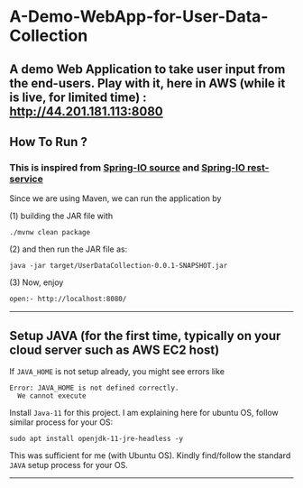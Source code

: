 [//]: # (cat v0.md v3.md v2.md v1.md > README.md)
# A-Demo-WebApp-for-User-Data-Collection

## A demo Web Application to take user input from the end-users. Play with it, here in AWS (while it is live, for limited time) : http://44.201.181.113:8080

## How To Run ?

### This is inspired from [Spring-IO source](https://spring.io/guides/gs/rest-service/#scratch) and [Spring-IO rest-service](https://start.spring.io/)

Since we are using Maven, we can run the application by

(1) building the JAR file with

```shell
./mvnw clean package
````

(2) and then run the JAR file as:

```shell
java -jar target/UserDataCollection-0.0.1-SNAPSHOT.jar
```

(3) Now, enjoy

```sh
open:- http://localhost:8080/
```

---

## Setup JAVA (for the first time, typically on your cloud server such as AWS EC2 host)

If ```JAVA_HOME``` is not setup already, you might see errors like
```shell
Error: JAVA_HOME is not defined correctly.
  We cannot execute 
```

Install ```Java-11``` for this project. I am explaining here for ubuntu OS, follow similar process for your OS:
```shell
sudo apt install openjdk-11-jre-headless -y
```

This was sufficient for me (with Ubuntu OS). Kindly find/follow the standard ```JAVA``` setup process for your OS.

---

